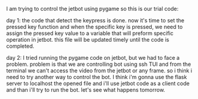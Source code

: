 I am trying to control the jetbot using pygame so this is our trial code:

day 1:
the code that detect the keypress is done.
now it's time to set the pressed key function and when the specific key is pressed, we need to assign the pressed key value to a variable that will preform specific operation in jetbot.
this file will be updated timely until the code is completed.

day 2:
I tried running the pygame code on jetbot, but we had to face a problem.
problem is that we are controlling bot using ssh TUI and from the terminal we can't access the video from the jetbot or any frame.
so i think i need to try another way to control the bot.
I think i'm gonna use the flask server to localhost the opened file and i'll use jetbot code as a client code and than i'll try to run the bot.
let's see what happens tomorrow.



